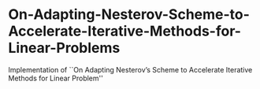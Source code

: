 # On-Adapting-Nesterov-Scheme-to-Accelerate-Iterative-Methods-for-Linear-Problems
Implementation of  ``On Adapting Nesterov’s Scheme to Accelerate Iterative Methods for Linear Problem''

